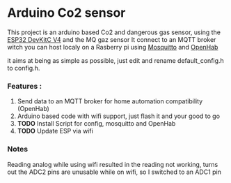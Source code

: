 # Arduino Co2 sensor

This project is an arduino based Co2 and dangerous gas sensor, using the [ESP32 DevKitC V4](https://github.com/espressif/arduino-esp32) and the MQ gaz sensor
It connect to an MQTT broker witch you can host localy on a Rasberry pi using [Mosquitto](https://mosquitto.org/) and [OpenHab](https://www.openhab.org/)

it aims at being as simple as possible, just edit and rename default_config.h to config.h.
### Features :

1. Send data to an MQTT broker for home automation compatibility (OpenHab)
2. Arduino based code with wifi support, just flash it and your good to go
3. **TODO** Install Script for config, mosquitto and OpenHab
4. **TODO** Update ESP via wifi
### Notes

Reading analog while using wifi resulted in the reading not working, turns out the ADC2 pins are unusable while on wifi, so I switched to an ADC1 pin
